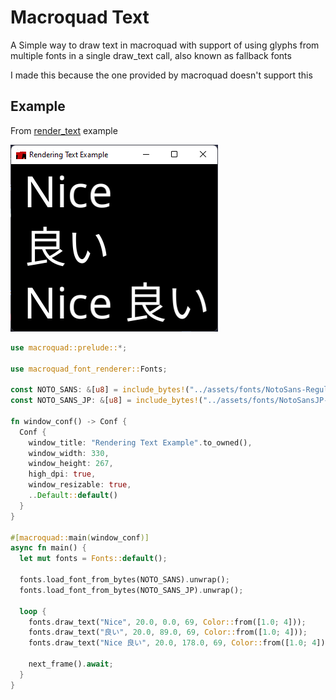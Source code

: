 # Macroquad Text

A Simple way to draw text in macroquad with support of using glyphs
from multiple fonts in a single draw_text call, also known as fallback fonts

I made this because the one provided by macroquad doesn't support this

## Example
From [render_text](examples/render_text.rs) example

![img.png](examples/render_text_window.png)
```rust
use macroquad::prelude::*;

use macroquad_font_renderer::Fonts;

const NOTO_SANS: &[u8] = include_bytes!("../assets/fonts/NotoSans-Regular.ttf");
const NOTO_SANS_JP: &[u8] = include_bytes!("../assets/fonts/NotoSansJP-Regular.otf");

fn window_conf() -> Conf {
  Conf {
    window_title: "Rendering Text Example".to_owned(),
    window_width: 330,
    window_height: 267,
    high_dpi: true,
    window_resizable: true,
    ..Default::default()
  }
}

#[macroquad::main(window_conf)]
async fn main() {
  let mut fonts = Fonts::default();
  
  fonts.load_font_from_bytes(NOTO_SANS).unwrap();
  fonts.load_font_from_bytes(NOTO_SANS_JP).unwrap();

  loop {
    fonts.draw_text("Nice", 20.0, 0.0, 69, Color::from([1.0; 4]));
    fonts.draw_text("良い", 20.0, 89.0, 69, Color::from([1.0; 4]));
    fonts.draw_text("Nice 良い", 20.0, 178.0, 69, Color::from([1.0; 4]));

    next_frame().await;
  }
}

